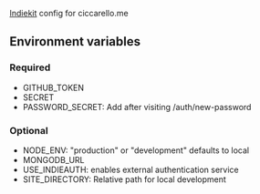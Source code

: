 [Indiekit](https://getindiekit.com/) config for ciccarello.me

## Environment variables

### Required

- GITHUB_TOKEN
- SECRET
- PASSWORD_SECRET: Add after visiting /auth/new-password

### Optional

- NODE_ENV: "production" or "development" defaults to local
- MONGODB_URL
- USE_INDIEAUTH: enables external authentication service
- SITE_DIRECTORY: Relative path for local development
